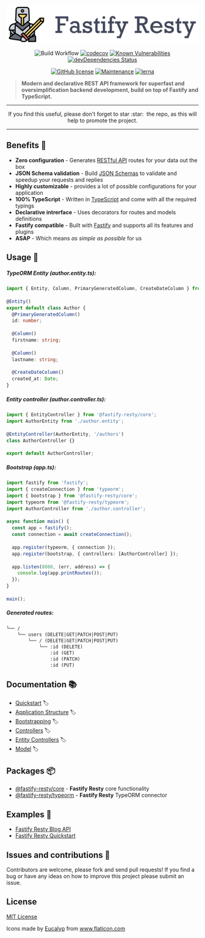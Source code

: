 <p align="center">
<img src="https://raw.githubusercontent.com/Fastify-Resty/fastify-resty/gh-images/logo/full-logo.png" width="650" height="auto"/>
</p>

<div align="center">

![Build Workflow](https://github.com/Fastify-Resty/fastify-resty/workflows/Build%20Workflow/badge.svg?branch=main)
[![codecov](https://codecov.io/gh/Fastify-Resty/fastify-resty/branch/main/graph/badge.svg?token=R11QLZFPCJ)](undefined)
[![Known Vulnerabilities](https://snyk.io/test/github/Fastify-Resty/fastify-resty/badge.svg)](https://snyk.io/test/github/Fastify-Resty/fastify-resty)
[![devDependencies Status](https://david-dm.org/Fastify-resty/fastify-resty/dev-status.svg)](https://david-dm.org/Fastify-resty/fastify-resty?type=dev)

</div>

<div align="center">

[![GitHub license](https://img.shields.io/github/license/Naereen/StrapDown.js.svg)](https://github.com/Naereen/StrapDown.js/blob/master/LICENSE)
[![Maintenance](https://img.shields.io/badge/Maintained%3F-yes-green.svg)](https://GitHub.com/Fastify-Resty/fastify-resty/graphs/commit-activity)
[![lerna](https://img.shields.io/badge/maintained%20with-lerna-cc00ff.svg)](https://lerna.js.org/)

</div>

> **Modern and declarative REST API framework for superfast and oversimplification backend development, build on top of Fastify and TypeScript.**

<hr>
<p align="center">
If you find this useful, please don't forget to star :star:&nbsp; the repo, as this will help to promote the project.
</p>
<hr>

## Benefits :dart:

- **Zero configuration** - Generates [RESTful API](https://restfulapi.net/) routes for your data out the box
- **JSON Schema validation** - Build [JSON Schemas](https://json-schema.org/) to validate and speedup your requests and replies
- **Highly customizable** - provides a lot of possible configurations for your application
- **100% TypeScript** - Written in [TypeScript](https://www.typescriptlang.org/) and come with all the required typings
- **Declarative intrerface** - Uses decorators for routes and models definitions
- **Fastify compatible** - Built with [Fastify](https://www.fastify.io/) and supports all its features and plugins
- **ASAP** - Which means *as simple as possible* for us

## Usage :rocket:

##### TypeORM Entity (author.entity.ts):

```ts
import { Entity, Column, PrimaryGeneratedColumn, CreateDateColumn } from 'typeorm';

@Entity()
export default class Author {
  @PrimaryGeneratedColumn()
  id: number;

  @Column()
  firstname: string;

  @Column()
  lastname: string;

  @CreateDateColumn()
  created_at: Date;
}
```

##### Entity controller (author.controller.ts):

```ts
import { EntityController } from '@fastify-resty/core';
import AuthorEntity from './author.entity';

@EntityController(AuthorEntity, '/authors')
class AuthorController {}

export default AuthorController;
```

##### Bootstrap (app.ts):

```ts
import fastify from 'fastify';
import { createConnection } from 'typeorm';
import { bootstrap } from '@fastify-resty/core';
import typeorm from '@fastify-resty/typeorm';
import AuthorController from './author.controller';

async function main() {
  const app = fastify();
  const connection = await createConnection();

  app.register(typeorm, { connection });
  app.register(bootstrap, { controllers: [AuthorController] });

  app.listen(8080, (err, address) => {
    console.log(app.printRoutes());
  });
}

main();
```

##### Generated routes:

```
└── /
    └── users (DELETE|GET|PATCH|POST|PUT)
        └── / (DELETE|GET|PATCH|POST|PUT)
            └── :id (DELETE)
                :id (GET)
                :id (PATCH)
                :id (PUT)
```

## Documentation :books:

- [Quickstart](./docs/Quickstart.md) :label:
- [Application Structure](./docs/Application-Structure.md) :label:
- [Bootstrapping](./docs/Bootstrapping.md) :label:
- [Controllers](./docs/Controllers.md) :label:
- [Entity Controllers](./docs/Entity-Controllers.md) :label:
- [Model](./docs/Model.md) :label:

## Packages :package:

- [@fastify-resty/core](https://www.npmjs.com/package/@fastify-resty/core) - **Fastify Resty** core functionality
- [@fastify-resty/typeorm](https://www.npmjs.com/package/@fastify-resty/typeorm) - **Fastify Resty** TypeORM connector

## Examples :microscope:

- [Fastify Resty Blog API](https://github.com/Fastify-Resty/fastify-resty/tree/main/examples/fastify-resty-blog)
- [Fastify Resty Quickstart](https://github.com/Fastify-Resty/fastify-resty/tree/main/examples/fastify-resty-quickstart)

## Issues and contributions :memo:

Contributors are welcome, please fork and send pull requests! If you find a bug or have any ideas on how to improve this project please submit an issue.

## License
[MIT License](https://github.com/Fastify-Resty/fastify-resty/blob/main/LICENSE.md)

Icons made by <a href="https://www.flaticon.com/authors/eucalyp" title="Eucalyp">Eucalyp</a> from <a href="https://www.flaticon.com/" title="Flaticon"> www.flaticon.com</a>